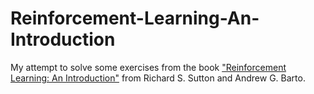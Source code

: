 # Reinforcement-Learning-An-Introduction

My attempt to solve some exercises from the book ["Reinforcement Learning: An Introduction"](http://incompleteideas.net/book/bookdraft2018jan1.pdf) from Richard S. Sutton and Andrew G. Barto.